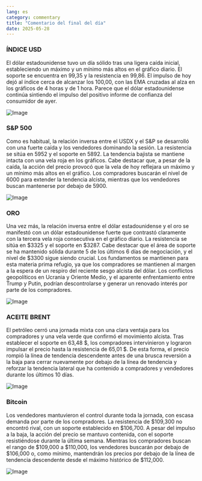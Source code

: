 ```yaml
---
lang: es
category: commentary
title: "Comentario del final del día"
date: 2025-05-28
---
```


### ÍNDICE USD

El dólar estadounidense tuvo un día sólido tras una ligera caída inicial, estableciendo un máximo y un mínimo más altos en el gráfico diario. El soporte se encuentra en 99,35 y la resistencia en 99,86. El impulso de hoy dejó al índice cerca de alcanzar los 100,00, con las EMA cruzadas al alza en los gráficos de 4 horas y de 1 hora. Parece que el dólar estadounidense continúa sintiendo el impulso del positivo informe de confianza del consumidor de ayer.

![Image](https://markleighedu.github.io/img/May-2025/28-May-2025/usdindex.jpg)

### S&P 500

Como es habitual, la relación inversa entre el USDX y el S&P se desarrolló con una fuerte caída y los vendedores dominando la sesión. La resistencia se sitúa en 5952 y el soporte en 5892. La tendencia bajista se mantiene intacta con una vela roja en los gráficos. Cabe destacar que, a pesar de la caída, la acción del precio provocó que la vela de hoy reflejara un máximo y un mínimo más altos en el gráfico. Los compradores buscarán el nivel de 6000 para extender la tendencia alcista, mientras que los vendedores buscan mantenerse por debajo de 5900.

![Image](https://markleighedu.github.io/img/May-2025/28-May-2025/sp500.jpg)

### ORO

Una vez más, la relación inversa entre el dólar estadounidense y el oro se manifestó con un dólar estadounidense fuerte que contrastó claramente con la tercera vela roja consecutiva en el gráfico diario. La resistencia se sitúa en $3325 y el soporte en $3287. Cabe destacar que el área de soporte se ha mantenido sólida durante 5 de los últimos 6 días de negociación, y el nivel de $3300 sigue siendo crucial. Los fundamentos se mantienen para esta materia prima refugio, ya que los compradores se mantienen al margen a la espera de un respiro del reciente sesgo alcista del dólar. Los conflictos geopolíticos en Ucrania y Oriente Medio, y el aparente enfrentamiento entre Trump y Putin, podrían descontrolarse y generar un renovado interés por parte de los compradores.

![Image](https://markleighedu.github.io/img/May-2025/28-May-2025/gold.jpg)

### ACEITE BRENT

El petróleo cerró una jornada mixta con una clara ventaja para los compradores y una vela verde que confirmó el movimiento alcista. Tras establecer el soporte en 63,48 $, los compradores intervinieron y lograron impulsar el precio hasta la resistencia de 65,01 $. De esta forma, el precio rompió la línea de tendencia descendente antes de una brusca reversión a la baja para cerrar nuevamente por debajo de la línea de tendencia y reforzar la tendencia lateral que ha contenido a compradores y vendedores durante los últimos 10 días.

![Image](https://markleighedu.github.io/img/May-2025/28-May-2025/brentoil.jpg)

### Bitcoin

Los vendedores mantuvieron el control durante toda la jornada, con escasa demanda por parte de los compradores. La resistencia de $109,300 no encontró rival, con un soporte establecido en $106,700. A pesar del impulso a la baja, la acción del precio se mantuvo contenida, con el soporte resistiéndose durante la última semana. Mientras los compradores buscan el rango de $109,000 a $110,000, los vendedores buscarán por debajo de $106,000 o, como mínimo, mantendrán los precios por debajo de la línea de tendencia descendente desde el máximo histórico de $112,000.

![Image](https://markleighedu.github.io/img/May-2025/28-May-2025/bitcoin.jpg)


